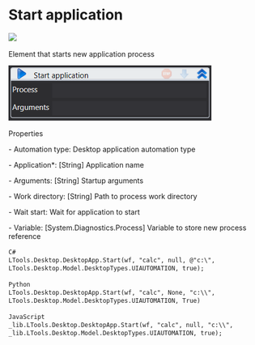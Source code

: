 # Start application



![](https://gblobscdn.gitbook.com/assets%2F-M-L9CGkriEo1\_2PfJzA%2F-M5fGdItHUKUM5reQNKN%2F-M5fPY15vdZHeh6x3\_p8%2F%D0%A0%D0%B0%D0%B1%D0%BE%D1%87%D0%B8%D0%B9\_%D1%81%D1%82%D0%BE%D0%BB\_%D0%B7%D0%B0%D0%BF%D1%83%D1%81%D1%82%D0%B8%D1%82%D1%8C\_%D0%BF%D1%80%D0%B8%D0%BB%D0%BE%D0%B6\_%D0%B8%D0%BA%D0%BE%D0%BD%D0%BA%D0%B0.png?alt=media\&token=5e2f0484-10ff-401b-bc0a-9739cdbf0a33)

Element that starts new application process

![](<../../../.gitbook/assets/image (310).png>)

Properties

&#x20; \- Automation type: Desktop application automation type

&#x20;\- Application\*: \[String] Application name

&#x20;\- Arguments: \[String] Startup arguments

&#x20;\- Work directory: \[String] Path to process work directory&#x20;

&#x20;\- Wait start: Wait for application to start

&#x20;\- Variable: \[System.Diagnostics.Process] Variable to store new process reference

```
C#
LTools.Desktop.DesktopApp.Start(wf, "calc", null, @"c:\", LTools.Desktop.Model.DesktopTypes.UIAUTOMATION, true);

Python
LTools.Desktop.DesktopApp.Start(wf, "calc", None, "c:\\", LTools.Desktop.Model.DesktopTypes.UIAUTOMATION, True)

JavaScript
_lib.LTools.Desktop.DesktopApp.Start(wf, "calc", null, "c:\\", _lib.LTools.Desktop.Model.DesktopTypes.UIAUTOMATION, true);
```

